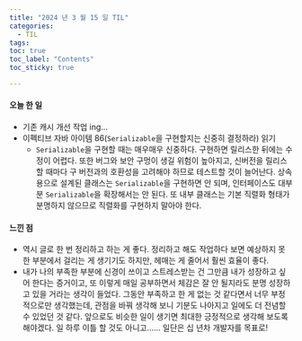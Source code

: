 ```yaml
---
title: "2024 년 3 월 15 일 TIL"
categories:
  - TIL
tags:
toc: true
toc_label: "Contents"
toc_sticky: true

---
```


#### 오늘 한 일

* 기존 캐시 개선 작업 ing...
* 이펙티브 자바 아이템 86(`Serializable`을 구현할지는 신중히 결정하라) 읽기
  * `Serializable`을 구현할 때는 매우매우 신중하다. 구현하면 릴리스한 뒤에는 수정이 어렵다. 또한 버그와 보안 구멍이 생길 위험이 높아지고, 신버전을 릴리스할 때마다 구 버전과의 호환성을 고려해야 하므로 테스트할 것이 늘어난다. 상속용으로 설계된 클래스는 `Serializable`을 구현하면 안 되며, 인터페이스도 대부분 `Serializable`을 확장해서는 안 된다. 또 내부 클래스는 기본 직렬화 형태가 분명하지 않으므로 직렬화를 구현하지 말아야 한다.




#### 느낀 점

* 역시 글로 한 번 정리하고 하는 게 좋다. 정리하고 해도 작업하다 보면 예상하지 못한 부분에서 걸리는 게 생기기도 하지만, 헤매는 게 줄어서 훨씬 효율이 좋다. 
* 내가 나의 부족한 부분에 신경이 쓰이고 스트레스받는 건 그만큼 내가 성장하고 싶어 한다는 증거이고, 또 이렇게 매일 공부하면서 체감은 잘 안 될지라도 분명 성장하고 있을 거라는 생각이 들었다. 그동안 부족하고 한 게 없는 것 같다면서 너무 부정적으로만 생각했는데, 관점을 바꿔 생각해 보니 기분도 나아지고 일에도 더 전념할 수 있었던 것 같다. 앞으로도 비슷한 일이 생기면 최대한 긍정적으로 생각해 보도록 해야겠다. 일 하루 이틀 할 것도 아니고...... 일단은 십 년차 개발자를 목표로! 